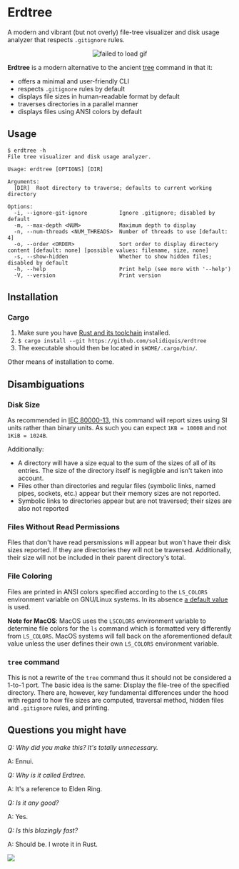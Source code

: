 # Erdtree
A modern and vibrant (but not overly) file-tree visualizer and disk usage analyzer that respects `.gitignore` rules.

<p align="center">
  <img src="https://github.com/solidiquis/erdtree/blob/master/assets/demo_erdtree.gif" alt="failed to load gif" />
</p>

**Erdtree** is a modern alternative to the ancient [tree](https://en.wikipedia.org/wiki/Tree_(command)) command in that it:
- offers a minimal and user-friendly CLI
- respects `.gitignore` rules by default
- displays file sizes in human-readable format by default
- traverses directories in a parallel manner
- displays files using ANSI colors by default


## Usage
```
$ erdtree -h
File tree visualizer and disk usage analyzer.

Usage: erdtree [OPTIONS] [DIR]

Arguments:
  [DIR]  Root directory to traverse; defaults to current working directory

Options:
  -i, --ignore-git-ignore          Ignore .gitignore; disabled by default
  -m, --max-depth <NUM>            Maximum depth to display
  -n, --num-threads <NUM_THREADS>  Number of threads to use [default: 4]
  -o, --order <ORDER>              Sort order to display directory content [default: none] [possible values: filename, size, none]
  -s, --show-hidden                Whether to show hidden files; disabled by default
  -h, --help                       Print help (see more with '--help')
  -V, --version                    Print version

```

## Installation

### Cargo

1. Make sure you have [Rust and its toolchain](https://www.rust-lang.org/tools/install) installed.
2. `$ cargo install --git https://github.com/solidiquis/erdtree`
3. The executable should then be located in `$HOME/.cargo/bin/`.

Other means of installation to come.

## Disambiguations

### Disk Size

As recommended in [IEC 80000-13](https://en.wikipedia.org/wiki/ISO/IEC_80000#cite_note-80000-13:2008-14), this command will report sizes
using SI units rather than binary units. As such you can expect `1KB = 1000B` and not `1KiB = 1024B`. 

Additionally:
- A directory will have a size equal to the sum of the sizes of all of its entries. The size of the directory itself is negligble and isn't taken into account.
- Files other than directories and regular files (symbolic links, named pipes, sockets, etc.) appear but their memory sizes are not reported.
- Symbolic links to directories appear but are not traversed; their sizes are also not reported

### Files Without Read Permissions

Files that don't have read persmissions will appear but won't have their disk sizes reported. If they are directories they will not be traversed. Additionally, their size will not be included in their parent directory's total.

### File Coloring

Files are printed in ANSI colors specified according to the `LS_COLORS` environment variable on GNU/Linux systems. In its absence [a default value](https://docs.rs/lscolors/latest/src/lscolors/lib.rs.html#221) is used.

**Note for MacOS**: MacOS uses the `LSCOLORS` environment variable to determine file colors for the `ls` command which is formatted very differently from `LS_COLORS`. MacOS systems will fall back on the aforementioned default value unless the user defines their own `LS_COLORS` environment variable.

### `tree` command

This is not a rewrite of the `tree` command thus it should not be considered a 1-to-1 port. The basic idea is the same: Display the file-tree of the specified directory. There are, however, key fundamental differences under the hood with regard to how file sizes are computed, traversal method, hidden files and `.gitignore` rules, and printing.

## Questions you might have

_Q: Why did you make this? It's totally unnecessary._

A: Ennui.

_Q: Why is it called Erdtree._

A: It's a reference to Elden Ring.

_Q: Is it any good?_

A: Yes.

_Q: Is this blazingly fast?_

A: Should be. I wrote it in Rust.

<img src="https://i.redd.it/t7ns9qtb5gh81.jpg">
